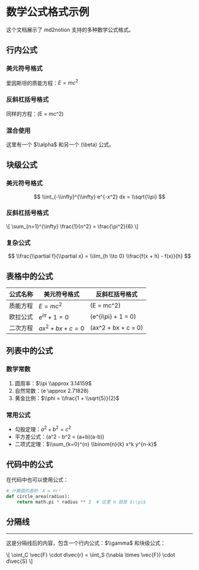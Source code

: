 # 数学公式格式示例

这个文档展示了 md2notion 支持的多种数学公式格式。

## 行内公式

### 美元符号格式
爱因斯坦的质能方程：$E = mc^2$

### 反斜杠括号格式
同样的方程：\(E = mc^2\)

### 混合使用
这里有一个 $\\alpha$ 和另一个 \(\\beta\) 公式。

## 块级公式

### 美元符号格式
$$
\\int_{-\\infty}^{\\infty} e^{-x^2} dx = \\sqrt{\\pi}
$$

### 反斜杠括号格式
\\[
\\sum_{n=1}^{\\infty} \\frac{1}{n^2} = \\frac{\\pi^2}{6}
\\]

### 复杂公式
$$
\\frac{\\partial f}{\\partial x} = \\lim_{h \\to 0} \\frac{f(x + h) - f(x)}{h}
$$

## 表格中的公式

| 公式名称 | 美元符号格式 | 反斜杠括号格式 |
|----------|--------------|----------------|
| 质能方程 | $E = mc^2$ | \(E = mc^2\) |
| 欧拉公式 | $e^{i\pi} + 1 = 0$ | \(e^{i\pi} + 1 = 0\) |
| 二次方程 | $ax^2 + bx + c = 0$ | \(ax^2 + bx + c = 0\) |

## 列表中的公式

### 数学常数
1. 圆周率：$\\pi \\approx 3.14159$
2. 自然常数：\(e \\approx 2.71828\)
3. 黄金比例：$\\phi = \\frac{1 + \\sqrt{5}}{2}$

### 常用公式
- 勾股定理：$a^2 + b^2 = c^2$
- 平方差公式：\(a^2 - b^2 = (a+b)(a-b)\)
- 二项式定理：$\\sum_{k=0}^{n} \\binom{n}{k} x^k y^{n-k}$

## 代码中的公式

在代码中也可以使用公式：

```python
# 计算圆的面积：A = πr²
def circle_area(radius):
    return math.pi * radius ** 2  # 这里 π 就是 $\\pi$
```

## 分隔线

---

这是分隔线后的内容，包含一个行内公式：$\\gamma$ 和块级公式：

\\[
\\oint_C \\vec{F} \\cdot d\\vec{r} = \\iint_S (\\nabla \\times \\vec{F}) \\cdot d\\vec{S}
\\] 